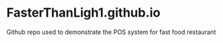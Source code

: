 # FasterThanLigh1.github.io
 Github repo used to demonstrate the POS system for fast food restaurant
